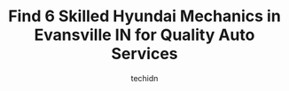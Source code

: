 ---
layout: ampstory
image: https://images.unsplash.com/photo-1582834202430-ddcd18987a61?ixlib=rb-4.0.3&ixid=MnwxMjA3fDB8MHxwaG90by1wYWdlfHx8fGVufDB8fHx8&auto=format&fit=crop&w=640&h=853&q=80
author: techidn
featured: false
description: Entrust your vehicle to the 6 best Hyundai Mechanic in Evansville IN, USA and experience the difference they can make. With their extensive knowledge, state-of-the-art facilities, and commit
title: Find 6 Skilled Hyundai Mechanics in Evansville IN for Quality Auto Services
cover:
   title: Find 6 Skilled Hyundai Mechanics in Evansville IN for Quality Auto Services
   subtitle: Rickpate
   background: https://images.unsplash.com/photo-1582834202430-ddcd18987a61?ixlib=rb-4.0.3&ixid=MnwxMjA3fDB8MHxwaG90by1wYWdlfHx8fGVufDB8fHx8&auto=format&fit=crop&w=640&h=853&q=80

pages: 
 - layout: thirds
   top: <h1>#1 D-Patrick Ford Service Center</h1>
   bottom: "<p>This team is awesome! I previously took my car to another dealership for servicing but they were unable to diagnose and fix the problem. I took my car in to your service </p>"
   background: https://www.knot35.com/toplist/wp-content/uploads/2023/06/best-hyundai-mechanic-1-in-evansville-in-1685839286.jpeg
   backgroundblur: true
 - layout: thirds
   top: <h1>#2 Evansville Auto Repair</h1>
   bottom: "<p>603 E Sycamore St, Evansville, IN 47713, United States</p>"
   background: https://www.knot35.com/toplist/wp-content/uploads/2023/06/best-hyundai-mechanic-2-in-evansville-in-1685839286.png
   cta:
      link: https://www.knot35.com/toplist/find-6-skilled-hyundai-mechanics-in-evansville-in-for-quality-auto-services/
      text: Find 6 Skilled Hyundai Mechanics in Evansville IN for Quality Auto Services
 - layout: thirds
   top: <h1>#3 Foreign Performance</h1>
   bottom: "<p>1630 N Burkhardt Rd, Evansville, IN 47715, United States</p>"
   background: https://www.knot35.com/toplist/wp-content/uploads/2023/06/best-hyundai-mechanic-3-in-evansville-in-1685839287.jpeg
   cta:
      link: https://www.knot35.com/toplist/find-6-skilled-hyundai-mechanics-in-evansville-in-for-quality-auto-services/
      text: Find 6 Skilled Hyundai Mechanics in Evansville IN for Quality Auto Services
 - layout: thirds
   top: <h1>#4 Evansville Hyundai Service Department</h1>
   bottom: "<p>4400 E Division St, Evansville, IN 47715, United States</p>"
   background: https://images.unsplash.com/photo-1608411404720-c8f0417bcdba?ixlib=rb-4.0.3&ixid=MnwxMjA3fDB8MHxwaG90by1wYWdlfHx8fGVufDB8fHx8&auto=format&fit=crop&w=640&h=853&q=80
   cta:
      link: https://www.knot35.com/toplist/find-6-skilled-hyundai-mechanics-in-evansville-in-for-quality-auto-services/
      text: Find 6 Skilled Hyundai Mechanics in Evansville IN for Quality Auto Services
 - layout: thirds
   top: <h1>#5 McCullough Service Center</h1>
   bottom: "<p>3416 W Virginia St, Evansville, IN 47712, United States</p>"
   background: https://images.unsplash.com/photo-1536745287225-21d689278fd1?ixlib=rb-4.0.3&ixid=MnwxMjA3fDB8MHxwaG90by1wYWdlfHx8fGVufDB8fHx8&auto=format&fit=crop&w=640&h=853&q=80
   cta:
      link: https://www.knot35.com/toplist/find-6-skilled-hyundai-mechanics-in-evansville-in-for-quality-auto-services/
      text: Find 6 Skilled Hyundai Mechanics in Evansville IN for Quality Auto Services

 - layout: thirds
   middle: Continue reading...
   background: https://images.unsplash.com/photo-1567095761054-7a02e69e5c43?ixlib=rb-4.0.3&ixid=MnwxMjA3fDB8MHxwaG90by1wYWdlfHx8fGVufDB8fHx8&auto=format&fit=crop&w=640&h=853&q=80
   cta:
      link: https://www.knot35.com/toplist/find-6-skilled-hyundai-mechanics-in-evansville-in-for-quality-auto-services/
      text: Find 6 Skilled Hyundai Mechanics in Evansville IN for Quality Auto Services
      
---